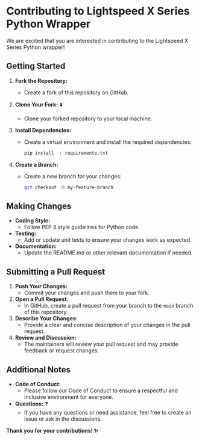 # Contributing to Lightspeed X Series Python Wrapper

We are excited that you are interested in contributing to the Lightspeed X Series Python wrapper!

## Getting Started

1. **Fork the Repository:**

   - Create a fork of this repository on GitHub.

2. **Clone Your Fork:** ⬇️

   - Clone your forked repository to your local machine.

3. **Install Dependencies:** ️

   - Create a virtual environment and install the required dependencies:
     ```bash
     pip install -r requirements.txt
     ```

4. **Create a Branch:**
   - Create a new branch for your changes:
     ```bash
     git checkout -b my-feature-branch
     ```

## Making Changes

- **Coding Style:**
  - Follow PEP 8 style guidelines for Python code.
- **Testing:**
  - Add or update unit tests to ensure your changes work as expected.
- **Documentation:**
  - Update the README.md or other relevant documentation if needed.

## Submitting a Pull Request

1. **Push Your Changes:**
   - Commit your changes and push them to your fork.
2. **Open a Pull Request:**
   - In GitHub, create a pull request from your branch to the `main` branch of this repository.
3. **Describe Your Changes:**
   - Provide a clear and concise description of your changes in the pull request.
4. **Review and Discussion:**
   - The maintainers will review your pull request and may provide feedback or request changes.

## Additional Notes

- **Code of Conduct:**
  - Please follow our Code of Conduct to ensure a respectful and inclusive environment for everyone.
- **Questions:** ❓
  - If you have any questions or need assistance, feel free to create an issue or ask in the discussions.

**Thank you for your contributions! ✨**
